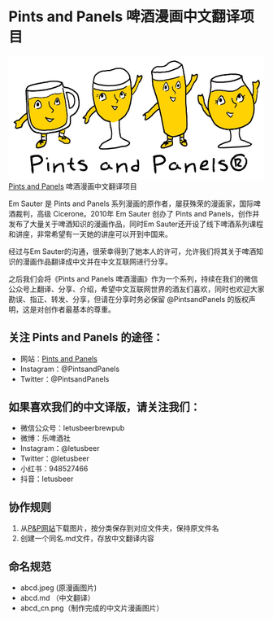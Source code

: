 # Pints and Panels 啤酒漫画中文翻译项目

![Pints and Panels](dancingbeers2.jpg)
[Pints and Panels](https://www.pintsandpanels.com/) 啤酒漫画中文翻译项目

Em Sauter 是 Pints and Panels 系列漫画的原作者，屡获殊荣的漫画家，国际啤酒裁判，高级 Cicerone。2010年 Em Sauter 创办了 Pints and Panels，创作并发布了大量关于啤酒知识的漫画作品，同时Em Sauter还开设了线下啤酒系列课程和讲座，非常希望有一天她的讲座可以开到中国来。

经过与Em Sauter的沟通，很荣幸得到了她本人的许可，允许我们将其关于啤酒知识的漫画作品翻译成中文并在中文互联网进行分享。

之后我们会将《Pints and Panels 啤酒漫画》作为一个系列，持续在我们的微信公众号上翻译、分享、介绍，希望中文互联网世界的酒友们喜欢，同时也欢迎大家勘误、指正、转发、分享，但请在分享时务必保留 @PintsandPanels 的版权声明，这是对创作者最基本的尊重。

## 关注 Pints and Panels 的途径：
* 网站：[Pints and Panels](https://www.pintsandpanels.com/)
* Instagram：@PintsandPanels
* Twitter：@PintsandPanels

## 如果喜欢我们的中文译版，请关注我们：
* 微信公众号：letusbeerbrewpub
* 微博：乐啤酒社
* Instagram：@letusbeer
* Twitter：@letusbeer
* 小红书：948527466
* 抖音：letusbeer

## 协作规则
1. 从[P&P网站](https://www.pintsandpanels.com/educational-comics-archive)下载图片，按分类保存到对应文件夹，保持原文件名
2. 创建一个同名.md文件，存放中文翻译内容

## 命名规范
- abcd.jpeg  (原漫画图片)
- abcd.md   （中文翻译）
- abcd_cn.png（制作完成的中文片漫画图片）